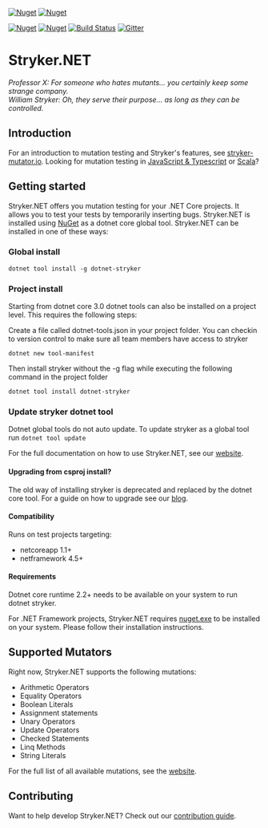 [![Nuget](https://img.shields.io/nuget/v/StrykerMutator.DotNetCoreCli.svg)](https://www.nuget.org/packages/StrykerMutator.DotNetCoreCli/)
[![Nuget](https://img.shields.io/nuget/dt/StrykerMutator.DotNetCoreCli.svg)](https://www.nuget.org/packages/StrykerMutator.DotNetCoreCli/)

[![Nuget](https://img.shields.io/nuget/v/dotnet-stryker.svg)](https://www.nuget.org/packages/dotnet-stryker/)
[![Nuget](https://img.shields.io/nuget/dt/dotnet-stryker.svg)](https://www.nuget.org/packages/dotnet-stryker/)
[![Build Status](https://dev.azure.com/stryker-mutator/Stryker/_apis/build/status/stryker-net)](https://dev.azure.com/stryker-mutator/Stryker/_build/latest?definitionId=4)
[![Gitter](https://badges.gitter.im/stryker-mutator/stryker-net.svg)](https://gitter.im/stryker-mutator/stryker-net?utm_source=badge&utm_medium=badge&utm_campaign=pr-badge)

# Stryker.NET
*Professor X: For someone who hates mutants... you certainly keep some strange company.*  
*William Stryker: Oh, they serve their purpose... as long as they can be controlled.*

## Introduction

For an introduction to mutation testing and Stryker's features, see [stryker-mutator.io](https://stryker-mutator.io/). Looking for mutation testing in [JavaScript & Typescript](https://stryker-mutator.github.io/stryker) or [Scala](https://stryker-mutator.github.io/stryker4s)?

## Getting started
Stryker.NET offers you mutation testing for your .NET Core projects. It allows you to test your tests by temporarily inserting bugs. Stryker.NET is installed using [NuGet](https://www.nuget.org/packages/dotnet-stryker/) as a dotnet core global tool. Stryker.NET can be installed in one of these ways:

### Global install
`dotnet tool install -g dotnet-stryker`

### Project install
Starting from dotnet core 3.0 dotnet tools can also be installed on a project level. This requires the following steps:

Create a file called dotnet-tools.json in your project folder. You can checkin to version control to make sure all team members have access to stryker

`dotnet new tool-manifest` 

Then install stryker without the -g flag while executing the following command in the project folder

`dotnet tool install dotnet-stryker`

### Update stryker dotnet tool
Dotnet global tools do not auto update. To update stryker as a global tool run `dotnet tool update`

For the full documentation on how to use Stryker.NET, see our [website](http://stryker-mutator.io/stryker-net/quickstart).

#### Upgrading from csproj install?
The old way of installing stryker is deprecated and replaced by the dotnet core tool. For a guide on how to upgrade see our [blog](http://stryker-mutator.io/blog/2019-03-15/announcing-stryker-1-0).

#### Compatibility
Runs on test projects targeting:
 - netcoreapp 1.1+
 - netframework 4.5+

#### Requirements
Dotnet core runtime 2.2+ needs to be available on your system to run dotnet stryker.

For .NET Framework projects, Stryker.NET requires [nuget.exe](https://docs.microsoft.com/en-us/nuget/install-nuget-client-tools#windows) to be installed on your system. Please follow their installation instructions.

## Supported Mutators
Right now, Stryker.NET supports the following mutations:
- Arithmetic Operators
- Equality Operators
- Boolean Literals
- Assignment statements
- Unary Operators
- Update Operators
- Checked Statements
- Linq Methods
- String Literals

For the full list of all available mutations, see the [website](https://stryker-mutator.io/stryker-net/mutators).

## Contributing
Want to help develop Stryker.NET? Check out our [contribution guide](/CONTRIBUTING.md).
